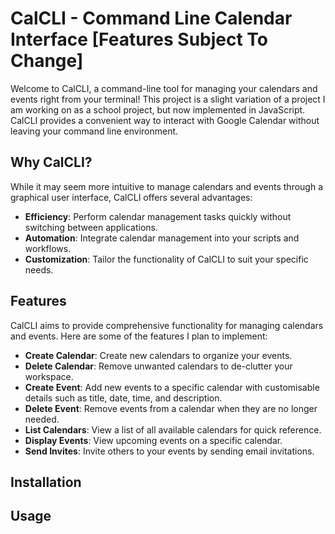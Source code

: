 # CalCLI - Command Line Calendar Interface [Features Subject To Change]

Welcome to CalCLI, a command-line tool for managing your calendars and events right from your terminal! This project is a slight variation of a project I am working on as a school project, but now implemented in JavaScript. CalCLI provides a convenient way to interact with Google Calendar without leaving your command line environment.

## Why CalCLI?

While it may seem more intuitive to manage calendars and events through a graphical user interface, CalCLI offers several advantages:

- **Efficiency**: Perform calendar management tasks quickly without switching between applications.
- **Automation**: Integrate calendar management into your scripts and workflows.
- **Customization**: Tailor the functionality of CalCLI to suit your specific needs.

## Features

CalCLI aims to provide comprehensive functionality for managing calendars and events. Here are some of the features I plan to implement:

- **Create Calendar**: Create new calendars to organize your events.
- **Delete Calendar**: Remove unwanted calendars to de-clutter your workspace.
- **Create Event**: Add new events to a specific calendar with customisable details such as title, date, time, and description.
- **Delete Event**: Remove events from a calendar when they are no longer needed.
- **List Calendars**: View a list of all available calendars for quick reference.
- **Display Events**: View upcoming events on a specific calendar.
- **Send Invites**: Invite others to your events by sending email invitations.

## Installation

## Usage



